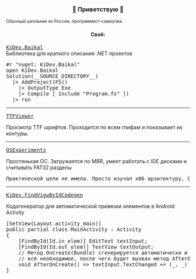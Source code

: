 <h3 align="center">🦊 Приветствую 🦊</h3>
<small>Обычный школьник из России, программист-самоучка.</small>
<h4 align="center">Своё:</h4>
<a href="https://github.com/KirillAldashkin/KiDev.Baikal"><tt>KiDev.Baikal</tt></a>
<div>Библиотека для краткого описания .NET проектов</div>
<pre lang="fs">
#r "nuget: KiDev.Baikal"
open KiDev.Baikal
Solution(__SOURCE_DIRECTORY__)
  |> AddProject(FS()
    |> OutputType Exe
    |> Compile [ Include "Program.fs" ])
  |> run
</pre>

----

<a href="https://github.com/KirillAldashkin/TTFViewer"><tt>TTFViewer</tt></a>
<div>Просмотр TTF шрифтов. Проходится по всем глифам и показывает их контуры.</div>

----

<a href="https://github.com/KirillAldashkin/OSExperiments"><tt>OSExperiments</tt></a>
<div>Простенькая ОС. Загружается по MBR, умеет работать с IDE дисками и считывать FAT32 разделы</div>
<pre>
Практической цели не имела. Просто изучал x86 арзитектуру, C и x86-ассемблер
</pre>

----

<a href="https://github.com/KirillAldashkin/FindViewByIdCodeGen"><tt>KiDev.FindViewByIdCodegen</tt></a>
<div>Кодогенератор для автоматической привязки элементов в Android Activity</div>
<pre lang="cs">
[SetView(Layout.activity_main)]
public partial class MainActivity : Activity
{
    [FindById(Id.in_elem)] EditText textInput;
    [FindById(Id.out_elem)] TextView textOutput;
    // Метод OnCreate(Bundle) сгенерируется автоматически и привяжет 
    // всё необходимое, после чего будет вызван метод AfterOnCreate() 
    void AfterOnCreate() => textInput.TextChanged += (_, _) => textOutput.Text = textOutput.Text;
}
</pre>
